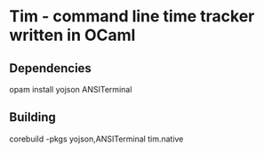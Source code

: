 # Tim - command line time tracker written in OCaml

## Dependencies

opam install yojson ANSITerminal

## Building

corebuild -pkgs yojson,ANSITerminal tim.native
